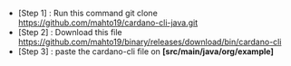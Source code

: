 - [Step 1] : Run this command git clone https://github.com/mahto19/cardano-cli-java.git </br>
- [Step 2] : Download this file https://github.com/mahto19/binary/releases/download/bin/cardano-cli <br>
- [Step 3] : paste the cardano-cli file on <b>[src/main/java/org/example]<b>
